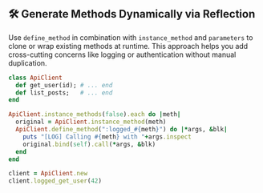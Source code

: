 ## 🛠️ Generate Methods Dynamically via Reflection
Use `define_method` in combination with `instance_method` and `parameters` to clone or wrap existing methods at runtime. This approach helps you add cross-cutting concerns like logging or authentication without manual duplication.

```ruby
class ApiClient
  def get_user(id); # ... end
  def list_posts;   # ... end
end

ApiClient.instance_methods(false).each do |meth|
  original = ApiClient.instance_method(meth)
  ApiClient.define_method(":logged_#{meth}") do |*args, &blk|
    puts "[LOG] Calling #{meth} with "+args.inspect
    original.bind(self).call(*args, &blk)
  end
end

client = ApiClient.new
client.logged_get_user(42)
```